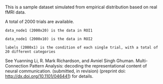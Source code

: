 This is a sample dataset simulated from empirical distribution based on real fMRI data. 

A total of 2000 trials are available.

    data_node1 (2000x20) is the data in ROI1

    data_node1 (2000x10) is the data in ROI2
    
    labels (2000x1) is the condition of each single trial, with a total of 20 different categories

See Yuanning Li, R. Mark Richardson, and Avniel Singh Ghuman. Multi-Connection Pattern Analysis: 
decoding the representational content of neural communication. (submitted, in revision) 
(preprint doi: http://dx.doi.org/10.1101/046441) for details.
